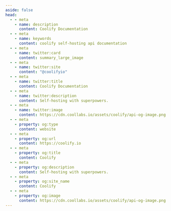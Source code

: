 ```yaml
---
aside: false
head:
  - - meta
    - name: description
      content: Coolify Documentation
  - - meta
    - name: keywords
      content: coolify self-hosting api documentation
  - - meta
    - name: twitter:card
      content: summary_large_image
  - - meta
    - name: twitter:site
      content: "@coolifyio"
  - - meta
    - name: twitter:title
      content: Coolify Documentation
  - - meta
    - name: twitter:description
      content: Self-hosting with superpowers.
  - - meta
    - name: twitter:image
      content: https://cdn.coollabs.io/assets/coolify/api-og-image.png
  - - meta
    - property: og:type
      content: website
  - - meta
    - property: og:url
      content: https://coolify.io
  - - meta
    - property: og:title
      content: Coolify
  - - meta
    - property: og:description
      content: Self-hosting with superpowers.
  - - meta
    - property: og:site_name
      content: Coolify
  - - meta
    - property: og:image
      content: https://cdn.coollabs.io/assets/coolify/api-og-image.png
---
```



<script setup>
  import {DividePage} from 'vitepress-theme-api';
</script>
<style >
@import './node_modules/vitepress-theme-api/dist/style.css'
</style>
<DividePage :top=100>
<template #left>

# Deploy
Deploy a resource programmatically.

## Authorization
API request requires a `Bearer` token in `Authorization` header, which could be generated from the UI, more info [here](/api/authentication).

> The token will only be able to access resources that are owned by the team that the token is scoped to.

## Query Parameters
> `*` required.
> 
> `uuid` and `tag` are mutually exclusive.

| Name    | Type       | Description                                              |
| ------- | ---------- | -------------------------------------------------------- |
| `uuid*` | `string`   | Deployable resource UUID. Could be comma separated list. |
| `tag*`  | `string`   | Deployable tags. Could be comma separated list.          |
| `force` | `boolean ` | Deploy without cache. `(default=false)  `                |


</template>
<template #right>

### Request

::: code-group
```bash [by uuid]
curl -X GET \ 
  -H "Authorization: Bearer <token>" \
  "https://api.coolify.io/v1/deploy?uuid=zow8w44"
  
```
```bash [by tag]
curl -X GET \ 
  -H "Authorization: Bearer <token>" \
  "https://api.coolify.io/v1/deploy?tag=tag1"
```
```bash [by tag with force]
curl -X GET \ 
  -H "Authorization: Bearer <token>" \
  "https://api.coolify.io/v1/deploy?tag=tag1&force=true"
```
:::
::: code-group
```bash [multiple uuids]
curl -X GET \ 
  -H "Authorization: Bearer <token>" \
  "https://api.coolify.io/v1/deploy?uuid=zow8w44,x8wggcg"
```
```bash [multiple tags]
curl -X GET \ 
  -H "Authorization: Bearer <token>" \
  "https://api.coolify.io/v1/deploy?tag=tag1,tag2"
```
:::

### Response

::: code-group

```json [200 (by uuid/tag)]
{
  "message": [
    "Application Test1 deployment queued.",
  ],
  "details": [
    {
      "resource_uuid": "zow8w44",
      "deployment_uuid": "ncok04w"
    }
  ]
}
```
```json [200 (multiple uuid/tag)]
{
  "message": [
    "Application Test1 deployment queued.",
    "Application Test2 deployment queued.",
  ],
  "details": [
    {
      "resource_uuid": "zow8w44",
      "deployment_uuid": "ncok04w"
    },
    {
      "resource_uuid": "x8wggcg",
      "deployment_uuid": "s4ss0gs"
    }
  ]
}
```
```json [404]
{
  "error": "No resources found.",
  "docs": "https://coolify.io/docs/api/deploy-webhook"
}
```
:::


</template>
</DividePage>
